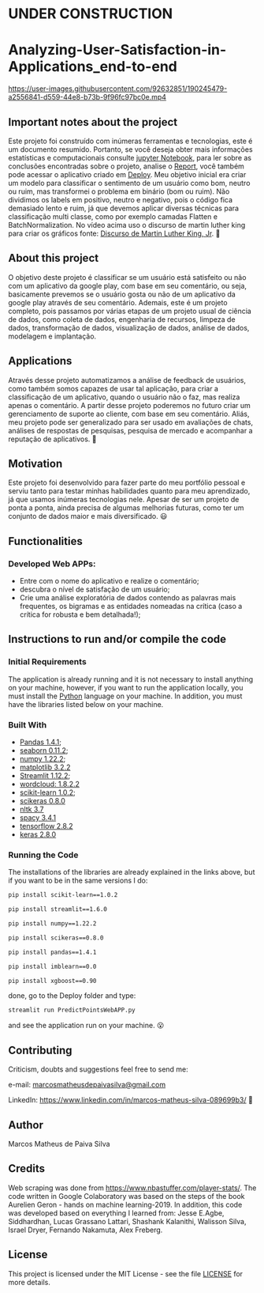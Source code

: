 # UNDER CONSTRUCTION

# Analyzing-User-Satisfaction-in-Applications_end-to-end

https://user-images.githubusercontent.com/92632851/190245479-a2556841-d559-44e8-b73b-9f96fc97bc0e.mp4

## Important notes about the project

Este projeto foi construído com inúmeras ferramentas e tecnologias, este é um documento resumido. Portanto, se você deseja obter mais informações estatísticas e computacionais consulte [jupyter Notebook](https://github.com/M-MSilva/Analyzing-User-Satisfaction-in-Applications---end_to_end_project/blob/main/jupyterNotebook/Analyzing_User_Satisfaction_in_ApplicationsNotebook.ipynb), para ler sobre as conclusões encontradas sobre o projeto, analise o [Report](https://github.com/M-MSilva/Analyzing-User-Satisfaction-in-Applications---end_to_end_project/blob/main/Report/Report_Sentiment_Analysis__Marcos_Matheus.pdf), você também pode acessar o aplicativo criado em [Deploy](https://github.com/M-MSilva/Analyzing-User-Satisfaction-in-Applications---end_to_end_project/tree/main/Deploy). Meu objetivo inicial era criar um modelo para classificar o sentimento de um usuário como bom, neutro ou ruim, mas transformei o problema em binário (bom ou ruim). Não dividimos os labels em positivo, neutro e negativo, pois o código fica demasiado lento e ruim, já que devemos aplicar diversas técnicas para classificação multi classe, como por exemplo camadas Flatten e BatchNormalization. No vídeo acima uso o discurso de martin luther king para criar os gráficos fonte: [Discurso de Martin Luther King, Jr](https://www.americanrhetoric.com/speeches/mlkihaveadream.htm). :hugs:

## About this project

O objetivo deste projeto é classificar se um usuário está satisfeito ou não com um aplicativo da google play, com base em seu comentário, ou seja, basicamente prevemos se o usuário gosta ou não de um aplicativo da google play através de seu comentário. Ademais, este é um projeto completo, pois passamos por várias etapas de um projeto usual de ciência de dados, como coleta de dados, engenharia de recursos, limpeza de dados, transformação de dados, visualização de dados, análise de dados, modelagem e implantação.

## Applications 

Através desse projeto automatizamos a análise de feedback de usuários, como também somos capazes de usar tal aplicação, para criar a classificação de um aplicativo, quando o usuário não o faz, mas realiza apenas o comentário. A partir desse projeto poderemos no futuro criar um  gerenciamento de suporte ao cliente, com base em seu comentário. Aliás, meu projeto pode ser generalizado para ser usado em avaliações de chats, análises de respostas de pesquisas, pesquisa de mercado e acompanhar a reputação de aplicativos. :call_me_hand:

## Motivation
Este projeto foi desenvolvido para fazer parte do meu portfólio pessoal e serviu tanto para testar minhas habilidades quanto para meu aprendizado, já que usamos inúmeras tecnologias nele. Apesar de ser um projeto de ponta a ponta, ainda precisa de algumas melhorias futuras, como ter um conjunto de dados maior e mais diversificado. :smiley:

## Functionalities

### Developed Web APPs:

* Entre com o nome do aplicativo e realize o comentário;
* descubra o nível de satisfação de um usuário;
* Crie uma análise exploratória de dados contendo as palavras mais frequentes, os bigramas e as entidades nomeadas na crítica (caso a crítica for robusta e bem detalhada!);



## Instructions to run and/or compile the code

### Initial Requirements

The application is already running and it is not necessary to install anything on your machine, however, if you want to run the application locally, you must install the  [Python](https://www.python.org/downloads/release/python-390/) language on your machine. In addition, you must have the libraries listed below on your machine.

### Built With

* [Pandas 1.4.1](https://pypi.org/project/pandas/1.4.1/);
* [seaborn 0.11.2](https://pypi.org/project/seaborn/0.11.2/);
* [numpy 1.22.2](https://pypi.org/project/numpy/1.22.2/);
* [matplotlib 3.2.2](https://pypi.org/project/matplotlib/3.2.2/)
* [Streamlit 1.12.2](https://pypi.org/project/streamlit/1.12.2/);
* [wordcloud: 1.8.2.2](https://pypi.org/project/matplotlib/1.8.2.2)
* [scikit-learn 1.0.2](https://pypi.org/project/scikit-learn/1.0.2);
* [scikeras 0.8.0](https://pypi.org/project/scikeras/0.8.0/)
* [nltk 3.7](https://pypi.org/project/nltk/3.7/)
* [spacy 3.4.1](https://pypi.org/project/spacy/3.4.1/)
* [tensorflow 2.8.2](https://pypi.org/project/tensorflow/2.8.2/)
* [keras 2.8.0]()


### Running the Code

The installations of the libraries are already explained in the links above, but if you want to be in the same versions I do:

```bash
pip install scikit-learn==1.0.2
```
```bash
pip install streamlit==1.6.0
```
```bash
pip install numpy==1.22.2
```
```bash
pip install scikeras==0.8.0
```
```bash
pip install pandas==1.4.1
```
```bash
pip install imblearn==0.0
```

```bash
pip install xgboost==0.90
```

done, go to the Deploy folder and type:

```bash
streamlit run PredictPointsWebAPP.py
```


and see the application run on your machine. :open_mouth:


## Contributing

Criticism, doubts and suggestions feel free to send me:

e-mail: marcosmatheusdepaivasilva@gmail.com

LinkedIn: https://www.linkedin.com/in/marcos-matheus-silva-089699b3/ :hugs:

## Author

Marcos Matheus de Paiva Silva

## Credits

Web scraping was done from https://www.nbastuffer.com/player-stats/. The code written in Google Colaboratory was based on the steps of the book Aurelien Geron - hands on machine learning-2019. In addition, this code was developed based on everything I learned from: Jesse E.Agbe, Siddhardhan, Lucas Grassano Lattari, Shashank Kalanithi, Walisson Silva, Israel Dryer, Fernando Nakamuta,  Alex Freberg.


## License

This project is licensed under the MIT License - see the file [LICENSE](LICENSE) for more details.

